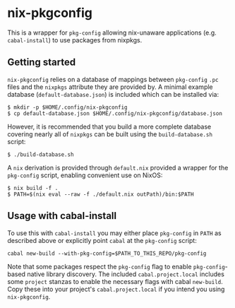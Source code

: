 # nix-pkgconfig

This is a wrapper for `pkg-config` allowing nix-unaware applications (e.g.
`cabal-install`) to use packages from nixpkgs.

## Getting started

`nix-pkgconfig` relies on a database of mappings between `pkg-config` `.pc`
files and the `nixpkgs` attribute they are provided by. A minimal example
database (`default-database.json`) is included which can be installed via:

```
$ mkdir -p $HOME/.config/nix-pkgconfig
$ cp default-database.json $HOME/.config/nix-pkgconfig/database.json
```

However, it is recommended that you build a more complete database covering
nearly all of `nixpkgs` can be built using the `build-database.sh` script:

```
$ ./build-database.sh
```

A `nix` derivation is provided through `default.nix` provided a wrapper
for the `pkg-config` script, enabling convenient use on NixOS:

```
$ nix build -f .
$ PATH=$(nix eval --raw -f ./default.nix outPath)/bin:$PATH
```

## Usage with cabal-install

To use this with `cabal-install` you may either place `pkg-config` in `PATH` as
described above or explicitly point `cabal` at the `pkg-config` script:

```
cabal new-build --with-pkg-config=$PATH_TO_THIS_REPO/pkg-config
```

Note that some packages respect the `pkg-config` flag to enable
`pkg-config`-based native library discovery.  The included
`cabal.project.local` includes some `project` stanzas to enable the necessary
flags with cabal `new-build`. Copy these into your project's
`cabal.project.local` if you intend you using `nix-pkgconfig`.

